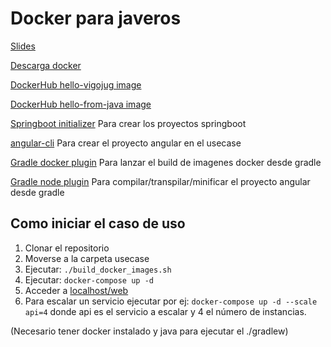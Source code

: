 # Docker para javeros

[Slides](./Slides-Docker-Para-Javeros.pdf)

[Descarga docker](https://www.docker.com/community-edition#/download)

[DockerHub hello-vigojug image](https://hub.docker.com/r/danybmx/hello-vigojug/)

[DockerHub hello-from-java image](https://hub.docker.com/r/danybmx/hello-from-java/)

[Springboot initializer](https://start.spring.io/) Para crear los proyectos springboot

[angular-cli](https://github.com/angular/angular-cli) Para crear el proyecto angular en el usecase

[Gradle docker plugin](https://github.com/palantir/gradle-docker) Para lanzar el build de imagenes docker desde gradle

[Gradle node plugin](https://github.com/srs/gradle-node-plugin) Para compilar/transpilar/minificar el proyecto angular desde gradle

## Como iniciar el caso de uso

1. Clonar el repositorio
2. Moverse a la carpeta usecase
3. Ejecutar: `./build_docker_images.sh`
4. Ejecutar: `docker-compose up -d`
5. Acceder a [localhost/web](http://localhost/web/)
6. Para escalar un servicio ejecutar por ej: `docker-compose up -d --scale api=4` donde api es el servicio a escalar y 4 el número de instancias.

(Necesario tener docker instalado y java para ejecutar el ./gradlew)